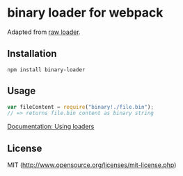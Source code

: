 # binary loader for webpack

Adapted from [raw loader](https://github.com/webpack/raw-loader).

## Installation

`npm install binary-loader`

## Usage

``` javascript
var fileContent = require("binary!./file.bin");
// => returns file.bin content as binary string
```

[Documentation: Using loaders](http://webpack.github.io/docs/using-loaders.html)

## License

MIT (http://www.opensource.org/licenses/mit-license.php)
